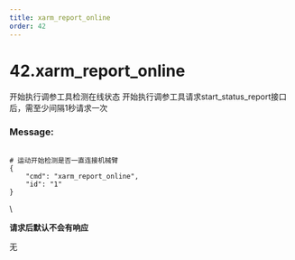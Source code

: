 ```yaml
---
title: xarm_report_online
order: 42
---
```

# 42.xarm_report_online


开始执行调参工具检测在线状态
开始执行调参工具请求start_status_report接口后，需至少间隔1秒请求一次

### Message:  

```

# 运动开始检测是否一直连接机械臂
{
    "cmd": "xarm_report_online",
    "id": "1"
}
```


\


**请求后默认不会有响应**


无
